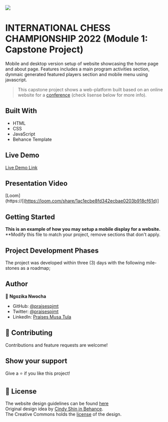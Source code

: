 ![](https://img.shields.io/badge/Microverse-blueviolet)

# INTERNATIONAL CHESS CHAMPIONSHIP 2022 (Module 1: Capstone Project)

Mobile and desktop version setup of website showcasing the home page and about page. Features includes a main program activities section, dynmaic generated featured players section and mobile menu using javascript.

> This capstone project shows a web-platform built 
> based on an online website for a [conference](https://www.behance.net/gallery/29845175/CC-Global-Summit-2015) 
> (check lisense below for more info).

## Built With
- HTML
- CSS
- JavaScript
- Behance Template

## Live Demo

[Live Demo Link](https://ngozikanwocha.github.io/Capstone1/)

## Presentation Video

[Loom](https://[(https://loom.com/share/1ac1ecbe8fd342ecbae0203b918cf61d)]

## Getting Started

**This is an example of how you may setup a mobile display for a website.**
**Modify this file to match your project, remove sections that don't apply.

## Project Development Phases

The project was developed within three (3) days with the following mile-stones as a roadmap;

## Author

👤 **Ngozika Nwocha**

- GitHub: [@praisespjmt](https://github.com/NgozikaNwocha)
- Twitter: [@praisespjmt](https://twitter.com/NgozikaNwocha)
- LinkedIn: [Praises Musa Tula](https://www.linkedin.com/in/NgozikaNwocha)

## 🤝 Contributing

Contributions and feature requests are welcome!

## Show your support

Give a ⭐️ if you like this project!

## 📝 License
The website design guidelines can be found [here](https://www.behance.net/gallery/29845175/CC-Global-Summit-2015) <br>
Original design idea by [Cindy Shin in Behance](https://www.behance.net/adagio07).<br>
The Creative Commons holds the [license](https://creativecommons.org/licenses/by-nc/4.0/) of the design.
